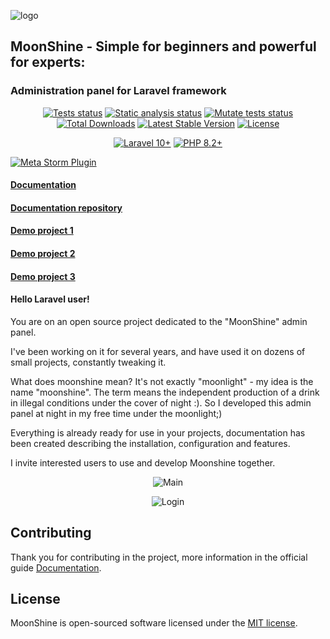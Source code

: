 ![logo](https://github.com/moonshine-software/moonshine/raw/3.x/art/new.jpg)

## MoonShine - Simple for beginners and powerful for experts:
### Administration panel for Laravel framework


<p align="center">
<a href="https://github.com/moonshine-software/moonshine/actions"><img src="https://github.com/moonshine-software/moonshine/workflows/tests/badge.svg" alt="Tests status"></a>
<a href="https://github.com/moonshine-software/moonshine/actions"><img src="https://github.com/moonshine-software/moonshine/workflows/phpstan/badge.svg" alt="Static analysis status"></a>
<a href="https://github.com/moonshine-software/moonshine/actions"><img src="https://github.com/moonshine-software/moonshine/workflows/mutate-tests/badge.svg" alt="Mutate tests status"></a>
<a href="https://packagist.org/packages/moonshine/moonshine"><img src="https://img.shields.io/packagist/dt/moonshine/moonshine" alt="Total Downloads"></a>
<a href="https://packagist.org/packages/moonshine/moonshine"><img src="https://img.shields.io/packagist/v/moonshine/moonshine" alt="Latest Stable Version"></a>
<a href="https://packagist.org/packages/moonshine/moonshine"><img src="https://img.shields.io/packagist/l/moonshine/moonshine" alt="License"></a>
</p>

<p align="center">
    <a href="https://laravel.com"><img alt="Laravel 10+" src="https://img.shields.io/badge/Laravel-10+-FF2D20?style=for-the-badge&logo=laravel"></a>
    <a href="https://laravel.com"><img alt="PHP 8.2+" src="https://img.shields.io/badge/PHP-8.2+-777BB4?style=for-the-badge&logo=php"></a>
</p>

[![Meta Storm Plugin](https://img.shields.io/static/v1?&label=Better+with&message=Meta+Storm+Plugin&logo=phpstorm&color=aa55ee)](https://github.com/xepozz/meta-storm-idea-plugin)


#### [Documentation](https://getmoonshine.app)
#### [Documentation repository](https://github.com/moonshine-software/doc)
#### [Demo project 1](https://github.com/moonshine-software/demo-project)
#### [Demo project 2](https://github.com/moonshine-software/demo-blog)
#### [Demo project 3](https://github.com/moonshine-software/todo-list-demo)

#### Hello Laravel user!

You are on an open source project dedicated to the "MoonShine" admin panel.

I've been working on it for several years, and have used it on dozens of small projects, constantly tweaking it.

What does moonshine mean? It's not exactly "moonlight" - my idea is the name "moonshine".
The term means the independent production of a drink in illegal conditions under the cover of night :).
So I developed this admin panel at night in my free time under the moonlight;)

Everything is already ready for use in your projects, documentation has been created describing the installation, configuration and features.

I invite interested users to use and develop Moonshine together.

<p align="center">
<img src="https://getmoonshine.app/images/main.png?v=3.0" alt="Main">
</p>

<p align="center">
<img src="https://getmoonshine.app/images/login.png?v=3.0" alt="Login">
</p>

## Contributing

Thank you for contributing in the project, more information in the official guide [Documentation](https://getmoonshine.app/docs/resource/getting-started/contribution).

## License

MoonShine is open-sourced software licensed under the [MIT license](LICENSE.md).


